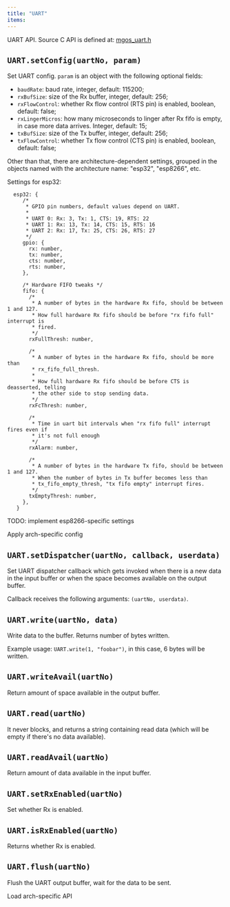 ```yaml
---
title: "UART"
items:
---
```


UART API. Source C API is defined at:
[mgos_uart.h](https://github.com/cesanta/mongoose-os/blob/master/fw/src/mgos_uart.h)


## **`UART.setConfig(uartNo, param)`**
Set UART config. `param` is an
object with the following optional fields:

- `baudRate`: baud rate, integer, default: 115200;
- `rxBufSize`: size of the Rx buffer, integer, default: 256;
- `rxFlowControl`: whether Rx flow control (RTS pin) is enabled, boolean,
   default: false;
- `rxLingerMicros`: how many microseconds to linger after Rx fifo
  is empty, in case more data arrives. Integer, default: 15;
- `txBufSize`: size of the Tx buffer, integer, default: 256;
- `txFlowControl`: whether Tx flow control (CTS pin) is enabled, boolean,
  default: false;

Other than that, there are architecture-dependent settings, grouped in
the objects named with the architecture name: "esp32", "esp8266", etc.

Settings for esp32:

```
  esp32: {
     /*
      * GPIO pin numbers, default values depend on UART.
      *
      * UART 0: Rx: 3, Tx: 1, CTS: 19, RTS: 22
      * UART 1: Rx: 13, Tx: 14, CTS: 15, RTS: 16
      * UART 2: Rx: 17, Tx: 25, CTS: 26, RTS: 27
      */
     gpio: {
       rx: number,
       tx: number,
       cts: number,
       rts: number,
     },

     /* Hardware FIFO tweaks */
     fifo: {
       /*
        * A number of bytes in the hardware Rx fifo, should be between 1 and 127.
        * How full hardware Rx fifo should be before "rx fifo full" interrupt is
        * fired.
        */
       rxFullThresh: number,

       /*
        * A number of bytes in the hardware Rx fifo, should be more than
        * rx_fifo_full_thresh.
        *
        * How full hardware Rx fifo should be before CTS is deasserted, telling
        * the other side to stop sending data.
        */
       rxFcThresh: number,

       /*
        * Time in uart bit intervals when "rx fifo full" interrupt fires even if
        * it's not full enough
        */
       rxAlarm: number,

       /*
        * A number of bytes in the hardware Tx fifo, should be between 1 and 127.
        * When the number of bytes in Tx buffer becomes less than
        * tx_fifo_empty_thresh, "tx fifo empty" interrupt fires.
        */
       txEmptyThresh: number,
     },
   }
```

TODO: implement esp8266-specific settings



Apply arch-specific config



## **`UART.setDispatcher(uartNo, callback, userdata)`**
Set UART dispatcher
callback which gets invoked when there is a new data in the input buffer
or when the space becomes available on the output buffer.

Callback receives the following arguments: `(uartNo, userdata)`.



## **`UART.write(uartNo, data)`**
Write data to the buffer. Returns number of bytes written.

Example usage: `UART.write(1, "foobar")`, in this case, 6 bytes will be written.



## **`UART.writeAvail(uartNo)`**
Return amount of space available in the output buffer.



## **`UART.read(uartNo)`**
It never blocks, and returns a string containing
read data (which will be empty if there's no data available).



## **`UART.readAvail(uartNo)`**
Return amount of data available in the input buffer.



## **`UART.setRxEnabled(uartNo)`**
Set whether Rx is enabled.



## **`UART.isRxEnabled(uartNo)`**
Returns whether Rx is enabled.



## **`UART.flush(uartNo)`**
Flush the UART output buffer, wait for the data to be sent.



Load arch-specific API

